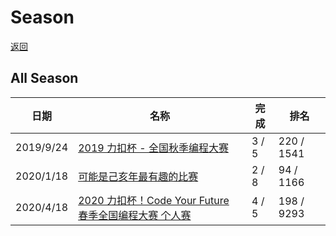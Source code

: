 # Season

[返回](./README.md)



## All Season
| 日期       | 名称                                                      | 完成  | 排名       |
| ---------- | --------------------------------------------------------- | ----- | ---------- |
| 2019/9/24  | [2019 力扣杯 - 全国秋季编程大赛](./season/2019-fall/README.md) | 3 / 5 | 220 / 1541 |
| 2020/1/18  | [可能是己亥年最有趣的比赛](./season/sf-2020/README.md) | 2 / 8 | 94 / 1166 |
| 2020/4/18  | [2020 力扣杯！Code Your Future 春季全国编程大赛 个人赛](./season/2020-spring/README.md) | 4 / 5 | 198 / 9293 |